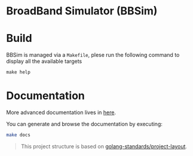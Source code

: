 # BroadBand Simulator (BBSim)

Build
=====

BBSim is managed via a `Makefile`, plese run the following command to
display all the available targets

    make help

Documentation
=============

More advanced documentation lives in [here](./docs/source/index.rst).

You can generate and browse the documentation by executing:

```bash
make docs
```

> This project structure is based on
> [golang-standards/project-layout](https://github.com/golang-standards/project-layout).
